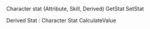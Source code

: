 Character stat (Attribute, Skill, Derived)
GetStat
SetStat

Derived Stat : Character Stat
CalculateValue
